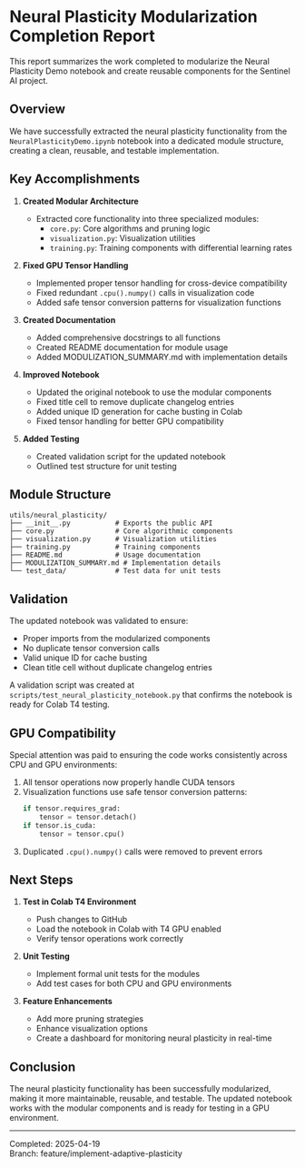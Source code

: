 # Neural Plasticity Modularization Completion Report

This report summarizes the work completed to modularize the Neural Plasticity Demo notebook and create reusable components for the Sentinel AI project.

## Overview

We have successfully extracted the neural plasticity functionality from the `NeuralPlasticityDemo.ipynb` notebook into a dedicated module structure, creating a clean, reusable, and testable implementation.

## Key Accomplishments

1. **Created Modular Architecture**
   - Extracted core functionality into three specialized modules:
     - `core.py`: Core algorithms and pruning logic
     - `visualization.py`: Visualization utilities
     - `training.py`: Training components with differential learning rates

2. **Fixed GPU Tensor Handling**
   - Implemented proper tensor handling for cross-device compatibility
   - Fixed redundant `.cpu().numpy()` calls in visualization code
   - Added safe tensor conversion patterns for visualization functions

3. **Created Documentation**
   - Added comprehensive docstrings to all functions
   - Created README documentation for module usage
   - Added MODULIZATION_SUMMARY.md with implementation details

4. **Improved Notebook**
   - Updated the original notebook to use the modular components
   - Fixed title cell to remove duplicate changelog entries
   - Added unique ID generation for cache busting in Colab
   - Fixed tensor handling for better GPU compatibility

5. **Added Testing**
   - Created validation script for the updated notebook
   - Outlined test structure for unit testing

## Module Structure

```
utils/neural_plasticity/
├── __init__.py           # Exports the public API
├── core.py               # Core algorithmic components
├── visualization.py      # Visualization utilities
├── training.py           # Training components
├── README.md             # Usage documentation
├── MODULIZATION_SUMMARY.md # Implementation details
└── test_data/            # Test data for unit tests
```

## Validation

The updated notebook was validated to ensure:
- Proper imports from the modularized components
- No duplicate tensor conversion calls
- Valid unique ID for cache busting
- Clean title cell without duplicate changelog entries

A validation script was created at `scripts/test_neural_plasticity_notebook.py` that confirms the notebook is ready for Colab T4 testing.

## GPU Compatibility

Special attention was paid to ensuring the code works consistently across CPU and GPU environments:

1. All tensor operations now properly handle CUDA tensors
2. Visualization functions use safe tensor conversion patterns:
   ```python
   if tensor.requires_grad:
       tensor = tensor.detach()
   if tensor.is_cuda:
       tensor = tensor.cpu()
   ```
3. Duplicated `.cpu().numpy()` calls were removed to prevent errors

## Next Steps

1. **Test in Colab T4 Environment**
   - Push changes to GitHub
   - Load the notebook in Colab with T4 GPU enabled
   - Verify tensor operations work correctly

2. **Unit Testing**
   - Implement formal unit tests for the modules
   - Add test cases for both CPU and GPU environments

3. **Feature Enhancements**
   - Add more pruning strategies
   - Enhance visualization options
   - Create a dashboard for monitoring neural plasticity in real-time

## Conclusion

The neural plasticity functionality has been successfully modularized, making it more maintainable, reusable, and testable. The updated notebook works with the modular components and is ready for testing in a GPU environment.

---

Completed: 2025-04-19  
Branch: feature/implement-adaptive-plasticity